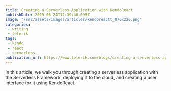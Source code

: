 ```yaml
---
title: Creating a Serverless Application with KendoReact
publishDate: 2019-05-24T12:39:46.095Z
image: "/src/assets/images/articles/kendoreactt_870x220.png"
categories:
 - writing
 - telerik
tags:
 - kendo
 - react
 - serverless
publication_url: https://www.telerik.com/blogs/creating-a-serverless-application-with-kendoreact
---
```

In this article, we walk you through creating a serverless application with the Serverless Framework, deploying it to the cloud, and creating a user interface for it using KendoReact.
